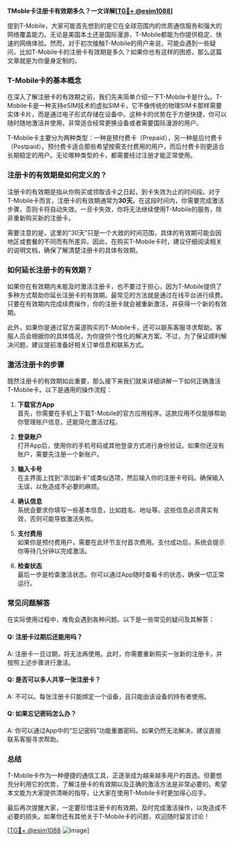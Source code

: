 **TMoble卡注册卡有效期多久？一文详解[[TG💪+ @esim1088](https://t.me/s/esim1088)]**

提到T-Mobile，大家可能首先想到的是它在全球范围内的优质通信服务和强大的网络覆盖能力。无论是美国本土还是国际漫游，T-Mobile都能为你提供稳定、快速的网络体验。然而，对于初次接触T-Mobile的用户来说，可能会遇到一些疑问，比如T-Mobile卡的注册卡有效期是多久？如果你也有这样的困惑，那么这篇文章就是为你量身定制的。

### T-Mobile卡的基本概念

在深入了解注册卡的有效期之前，我们先来简单介绍一下T-Mobile卡是什么。T-Mobile卡是一种支持eSIM技术的虚拟SIM卡，它不像传统的物理SIM卡那样需要实体卡片，而是通过电子形式存储在设备中。这种卡的优势在于方便快捷，你可以随时随地激活并使用，非常适合经常更换设备或者需要国际漫游的用户。

T-Mobile卡主要分为两种类型：一种是预付费卡（Prepaid），另一种是后付费卡（Postpaid）。预付费卡适合那些希望按需支付费用的用户，而后付费卡则更适合长期稳定的用户。无论哪种类型的卡，都需要经过注册才能正常使用。

### 注册卡的有效期是如何定义的？

注册卡的有效期是指从你购买或领取该卡之日起，到卡失效为止的时间段。对于T-Mobile卡而言，注册卡的有效期通常为**30天**。在这段时间内，你需要完成激活步骤，否则卡将自动失效。一旦卡失效，你将无法继续使用T-Mobile的服务，除非重新购买新的注册卡。

需要注意的是，这里的“30天”只是一个大致的时间范围，具体的有效期可能会因地区或套餐的不同而有所差异。因此，在购买T-Mobile卡时，建议仔细阅读相关的说明文档，确保了解清楚注册卡的具体有效期。

### 如何延长注册卡的有效期？

如果你在有效期内未能及时激活注册卡，也不要过于担心，因为T-Mobile提供了多种方式帮助你延长注册卡的有效期。最常见的方法就是通过在线平台进行续费。只要在有效期内完成续费操作，你的注册卡就会被重新激活，并获得一个新的有效期。

此外，如果你是通过官方渠道购买的T-Mobile卡，还可以联系客服寻求帮助。客服人员会根据你的具体情况，为你提供个性化的解决方案。不过，为了保证顺利解决问题，建议提前准备好相关订单信息和联系方式。

### 激活注册卡的步骤

既然注册卡的有效期如此重要，那么接下来我们就来详细讲解一下如何正确激活T-Mobile卡。以下是通用的操作流程：

1. **下载官方App**  
   首先，你需要在手机上下载T-Mobile的官方应用程序。这款应用不仅能够帮助你管理账户信息，还能简化激活过程。

2. **登录账户**  
   打开App后，使用你的手机号码或其他登录方式进行身份验证。如果你还没有账户，需要先注册一个新账户。

3. **输入卡号**  
   在主界面上找到“添加新卡”或类似选项，然后输入你的注册卡号码。确保输入无误，以免造成不必要的麻烦。

4. **确认信息**  
   系统会要求你填写一些基本信息，比如姓名、地址等。这些信息必须真实有效，否则可能导致激活失败。

5. **支付费用**  
   如果你是预付费用户，需要在此环节支付首次费用。支付成功后，系统会提示你等待几分钟以完成激活。

6. **检查状态**  
   最后一步是检查激活状态。你可以通过App随时查看卡的状态，确保一切正常运行。

### 常见问题解答

在实际使用过程中，难免会遇到各种问题。以下是一些常见的疑问及其解答：

#### Q: 注册卡过期后还能用吗？
A: 注册卡一旦过期，将无法再使用。此时，你需要重新购买一张新的注册卡，并按照上述步骤进行激活。

#### Q: 是否可以多人共享一张注册卡？
A: 不可以。每张注册卡只能绑定一个设备，且只能由该设备的持有者使用。

#### Q: 如果忘记密码怎么办？
A: 你可以通过App中的“忘记密码”功能重置密码。如果仍然无法解决，建议直接联系客服寻求帮助。

### 总结

T-Mobile卡作为一种便捷的通信工具，正逐渐成为越来越多用户的首选。但要想充分利用它的优势，了解注册卡的有效期以及正确的激活方法是非常必要的。希望本文能为大家提供清晰的指导，让大家在使用T-Mobile卡时更加得心应手。

最后再次提醒大家，一定要珍惜注册卡的有效期，及时完成激活操作，以免造成不必要的损失。如果你还有其他关于T-Mobile卡的问题，欢迎随时留言讨论！

[[TG💪+ @esim1088](https://t.me/s/esim1088) ![Image](https://i.postimg.cc/4NQfJmqS/Snipaste-2025-05-13-00-14-12.png)]
